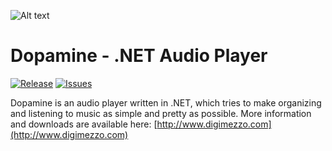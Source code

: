 ![Alt text](http://www.digimezzo.com/content/Images/Dopamine_transparent.png)
# Dopamine - .NET Audio Player #

[![Release](https://img.shields.io/github/release/digimezzo/Dopamine.svg?style=flat-square)](https://github.com/digimezzo/Dopamine/releases/latest)
[![Issues](https://img.shields.io/github/issues/digimezzo/Dopamine.svg?style=flat-square)](https://github.com/digimezzo/Dopamine/issues)

Dopamine is an audio player written in .NET, which tries to make organizing and listening to music as simple and pretty as possible.
More information and downloads are available here: [http://www.digimezzo.com](http://www.digimezzo.com)

